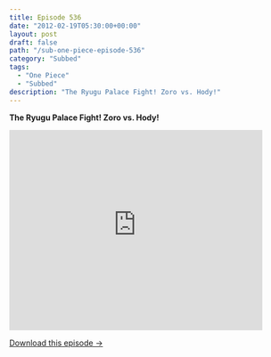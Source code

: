 ```yaml
---
title: Episode 536
date: "2012-02-19T05:30:00+00:00"
layout: post
draft: false
path: "/sub-one-piece-episode-536"
category: "Subbed"
tags:
  - "One Piece"
  - "Subbed"
description: "The Ryugu Palace Fight! Zoro vs. Hody!"
---
```


**The Ryugu Palace Fight! Zoro vs. Hody!**

<iframe width="640" height="360" src="https://www.rapidvideo.com/e/G6FRPF8GN6" frameborder="0" marginwidth=0 marginheight=0 scrolling=no allowfullscreen style="max-width:90%;"></iframe>

<a href="http://ouo.io/qs/eCodkFEQ?s=https://www.rapidvideo.com/d/G6FRPF8GN6" class="styled_a">Download this episode →</a>


